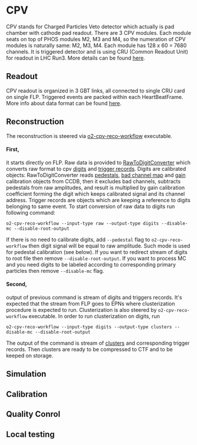 <!-- doxy
\page refDetectorsCPV CPV
/doxy -->

# CPV 

CPV stands for Charged Particles Veto detector which actually is pad chamber with cathode pad readout.
There are 3 CPV modules. Each module seats on top of PHOS modules M2, M3 and M4, so the numeration of CPV modules is naturally same: M2, M3, M4.
Each module has 128 x 60 = 7680 channels.
It is triggered detector and is using CRU (Common Readout Unit) for readout in LHC Run3. 
More details can be found [here](https://twiki.cern.ch/twiki/bin/viewauth/ALICE/CPV).

## Readout
CPV readout is organized in 3 GBT links, all connected to single CRU card on single FLP. 
Triggered events are packed within each HeartBeatFrame. More info about data format can be found [here](https://twiki.cern.ch/twiki/pub/ALICE/CPV/cpv_data_format.pdf).

## Reconstruction
The reconstruction is steered via [o2-cpv-reco-workflow](https://github.com/AliceO2Group/AliceO2/blob/dev/Detectors/CPV/workflow/src/cpv-reco-workflow.cxx) executable.
#### First,
it starts directly on FLP. Raw data is provided to [RawToDigitConverter](https://github.com/AliceO2Group/AliceO2/blob/dev/Detectors/CPV/workflow/src/RawToDigitConverterSpec.cxx) 
which converts raw format to cpv [digits](https://github.com/AliceO2Group/AliceO2/blob/dev/DataFormats/Detectors/CPV/include/DataFormatsCPV/Digit.h) and [trigger records](https://github.com/AliceO2Group/AliceO2/blob/dev/DataFormats/Detectors/CPV/include/DataFormatsCPV/TriggerRecord.h).
Digits are calibrated objects: RawToDigitConverter reads 
[pedestals](https://github.com/AliceO2Group/AliceO2/blob/dev/DataFormats/Detectors/CPV/include/DataFormatsCPV/Pedestals.h), 
[bad channel map](https://github.com/AliceO2Group/AliceO2/blob/dev/DataFormats/Detectors/CPV/include/DataFormatsCPV/BadChannelMap.h) 
and [gain](https://github.com/AliceO2Group/AliceO2/blob/dev/DataFormats/Detectors/CPV/include/DataFormatsCPV/CalibParams.h) 
calibration objects from CCDB, then it excludes bad channels, subtracts pedestals from raw amplitudes,
and result is multiplied by gain calibration coefficient forming the digit which keeps calibrated signal and its channel address.
Trigger records are objects which are keeping a reference to digits belonging to same event. To start conversion of raw data to digits run following command:
```shell
o2-cpv-reco-workflow --input-type raw --output-type digits --disable-mc --disable-root-output
```
If there is no need to calibrate digits, add `--pedestal` flag to `o2-cpv-reco-workflow` then digit signal will be equal to raw amplitude. Such mode is used for pedestal calibration (see below).
If you want to redirect stream of digits to root file then remove `--disable-root-output`.
If you want to process MC and you need digits to be labeled according to corresponding primary particles then remove `--disable-mc` flag.

#### Second, 
output of previous command is stream of digits and triggers records. It's expected that the stream from FLP goes to EPNs where clusterization procedure is expected to run.
Clusterization is also steered by `o2-cpv-reco-workflow` executable. In order to run clusterization on digits, run 
```shell
o2-cpv-reco-workflow --input-type digits --output-type clusters --disable-mc --disable-root-output
```
The output of the command is stream of [clusters](https://github.com/AliceO2Group/AliceO2/blob/dev/DataFormats/Detectors/CPV/include/DataFormatsCPV/Cluster.h) and corresponding trigger records.
Then clusters are ready to be compressed to CTF and to be keeped on storage. 

## Simulation

## Calibration

## Quality Conrol

## Local testing
